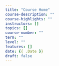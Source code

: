 ```yaml
---
title: "Course Home"
course-description: ""
course-highlights: ""
instructors: []
topics: []
course-number: ""
term: ""
level: ""
features: []
date: {{ .Date }}
draft: false
---
```


